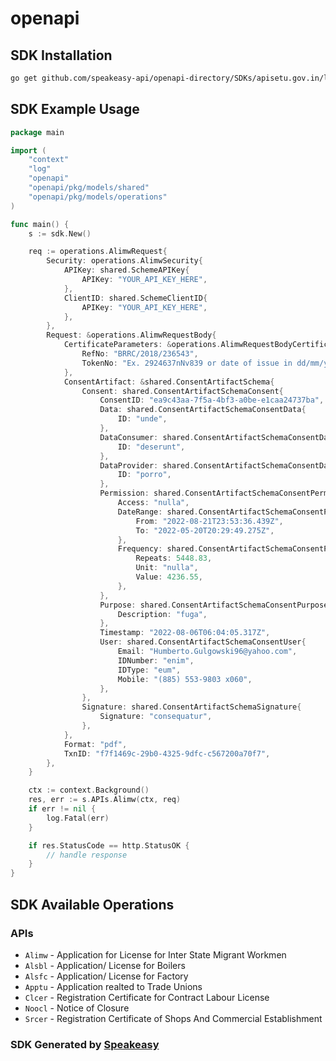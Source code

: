 # openapi

<!-- Start SDK Installation -->
## SDK Installation

```bash
go get github.com/speakeasy-api/openapi-directory/SDKs/apisetu.gov.in/labourbih/3.0.0/go
```
<!-- End SDK Installation -->

## SDK Example Usage
<!-- Start SDK Example Usage -->
```go
package main

import (
    "context"
    "log"
    "openapi"
    "openapi/pkg/models/shared"
    "openapi/pkg/models/operations"
)

func main() {
    s := sdk.New()

    req := operations.AlimwRequest{
        Security: operations.AlimwSecurity{
            APIKey: shared.SchemeAPIKey{
                APIKey: "YOUR_API_KEY_HERE",
            },
            ClientID: shared.SchemeClientID{
                APIKey: "YOUR_API_KEY_HERE",
            },
        },
        Request: &operations.AlimwRequestBody{
            CertificateParameters: &operations.AlimwRequestBodyCertificateParameters{
                RefNo: "BRRC/2018/236543",
                TokenNo: "Ex. 2924637nNv839 or date of issue in dd/mm/yyyy. if token number is less than 8 chars",
            },
            ConsentArtifact: &shared.ConsentArtifactSchema{
                Consent: shared.ConsentArtifactSchemaConsent{
                    ConsentID: "ea9c43aa-7f5a-4bf3-a0be-e1caa24737ba",
                    Data: shared.ConsentArtifactSchemaConsentData{
                        ID: "unde",
                    },
                    DataConsumer: shared.ConsentArtifactSchemaConsentDataConsumer{
                        ID: "deserunt",
                    },
                    DataProvider: shared.ConsentArtifactSchemaConsentDataProvider{
                        ID: "porro",
                    },
                    Permission: shared.ConsentArtifactSchemaConsentPermission{
                        Access: "nulla",
                        DateRange: shared.ConsentArtifactSchemaConsentPermissionDateRange{
                            From: "2022-08-21T23:53:36.439Z",
                            To: "2022-05-20T20:29:49.275Z",
                        },
                        Frequency: shared.ConsentArtifactSchemaConsentPermissionFrequency{
                            Repeats: 5448.83,
                            Unit: "nulla",
                            Value: 4236.55,
                        },
                    },
                    Purpose: shared.ConsentArtifactSchemaConsentPurpose{
                        Description: "fuga",
                    },
                    Timestamp: "2022-08-06T06:04:05.317Z",
                    User: shared.ConsentArtifactSchemaConsentUser{
                        Email: "Humberto.Gulgowski96@yahoo.com",
                        IDNumber: "enim",
                        IDType: "eum",
                        Mobile: "(885) 553-9803 x060",
                    },
                },
                Signature: shared.ConsentArtifactSchemaSignature{
                    Signature: "consequatur",
                },
            },
            Format: "pdf",
            TxnID: "f7f1469c-29b0-4325-9dfc-c567200a70f7",
        },
    }

    ctx := context.Background()
    res, err := s.APIs.Alimw(ctx, req)
    if err != nil {
        log.Fatal(err)
    }

    if res.StatusCode == http.StatusOK {
        // handle response
    }
}
```
<!-- End SDK Example Usage -->

<!-- Start SDK Available Operations -->
## SDK Available Operations


### APIs

* `Alimw` - Application for License for Inter State Migrant Workmen
* `Alsbl` - Application/ License for Boilers
* `Alsfc` - Application/ License for Factory
* `Apptu` - Application realted to Trade Unions
* `Clcer` - Registration Certificate for Contract Labour License
* `Noocl` - Notice of Closure
* `Srcer` - Registration Certificate of Shops And Commercial Establishment
<!-- End SDK Available Operations -->

### SDK Generated by [Speakeasy](https://docs.speakeasyapi.dev/docs/using-speakeasy/client-sdks)
